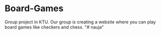 # Board-Games
Group project in KTU. Our group is creating a website where you can play board games like checkers and chess.
"# nauja" 

